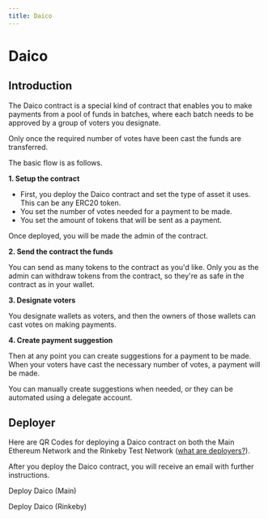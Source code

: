```yaml
---
title: Daico
---
```


# Daico

## Introduction

The Daico contract is a special kind of contract that enables you to make
payments from a pool of funds in batches, where each batch needs to be
approved by a group of voters you designate.

Only once the required number of votes have been cast the funds are
transferred.

The basic flow is as follows.

**1. Setup the contract**

- First, you deploy the Daico contract and set the type of asset it uses.
  This can be any ERC20 token.
- You set the number of votes needed for a payment to be made.
- You set the amount of tokens that will be sent as a payment.

Once deployed, you will be made the admin of the contract.

**2. Send the contract the funds**

You can send as many tokens to the contract as you'd like. Only you as the
admin can withdraw tokens from the contract, so they're as safe in the
contract as in your wallet.

**3. Designate voters**

You designate wallets as voters, and then the owners of those wallets can
cast votes on making payments.

**4. Create payment suggestion**

Then at any point you can create suggestions for a payment to be made.
When your voters have cast the necessary number of votes, a payment will
be made.

You can manually create suggestions when needed, or they can be automated
using a delegate account.

## Deployer

Here are QR Codes for deploying a Daico contract on both the Main Ethereum
Network and the Rinkeby Test Network 
([what are deployers?](./blockwell-contracts.md#what-are-deployers)).

After you deploy the Daico contract, you will receive an email with further
instructions.

<Qr code="y6sxqs">Deploy Daico (Main)</Qr>

<Qr code="811d1x">Deploy Daico (Rinkeby)</Qr>
